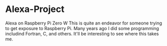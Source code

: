 # Alexa-Project
Alexa on Raspberry Pi Zero W
This is quite an endeavor for someone trying to get exposure to Raspberry Pi.
Many years ago I did some programming includind Fortran, C, and others.
It'll be interesting to see where this takes me.
